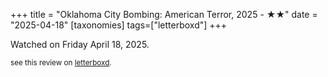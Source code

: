 +++
title = "Oklahoma City Bombing: American Terror, 2025 - ★★"
date = "2025-04-18"
[taxonomies]
tags=["letterboxd"]
+++

Watched on Friday April 18, 2025.

<small>see this review on <a href="https://letterboxd.com/nonmodernist/film/oklahoma-city-bombing-american-terror/">letterboxd</a>.</small>